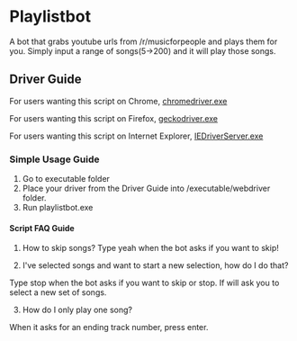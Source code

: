 # Playlistbot
A bot that grabs youtube urls from /r/musicforpeople and plays them for you.  Simply input a range of songs(5->200) and it will play those songs.

## Driver Guide
For users wanting this script on Chrome, [chromedriver.exe](https://chromedriver.chromium.org/)

For users wanting this script on Firefox, [geckodriver.exe](https://github.com/mozilla/geckodriver/releases)

For users wanting this script on Internet Explorer, [IEDriverServer.exe](https://selenium.dev/downloads/)

### Simple Usage Guide
1. Go to executable folder 
2. Place your driver from the Driver Guide into /executable/webdriver folder.
3. Run playlistbot.exe

#### Script FAQ Guide
1. How to skip songs?
Type yeah when the bot asks if you want to skip!

2. I've selected songs and want to start a new selection, how do I do that?

Type stop when the bot asks if you want to skip or stop.  If will ask you to select a new set of songs.

3. How do I only play one song?

When it asks for an ending track number, press enter.
